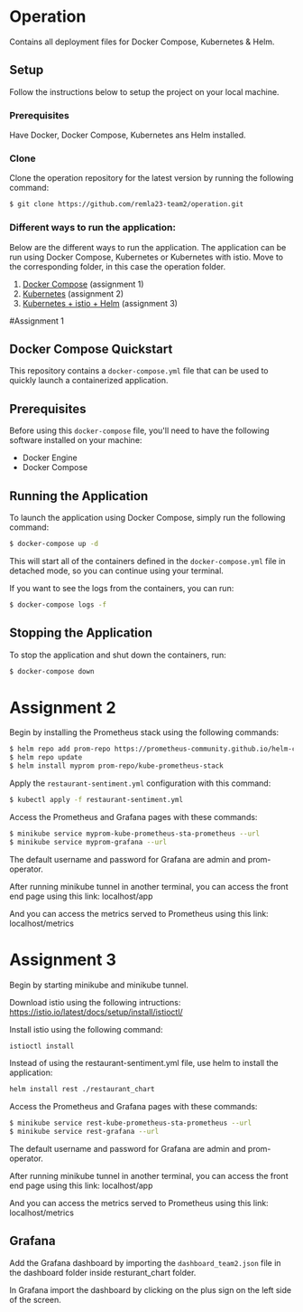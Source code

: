 # Operation
Contains all deployment files for Docker Compose, Kubernetes &amp; Helm.

## Setup
Follow the instructions below to setup the project on your local machine.

### Prerequisites
Have Docker, Docker Compose, Kubernetes ans Helm installed.

### Clone
Clone the operation repository for the latest version by running the following command:
```bash
$ git clone https://github.com/remla23-team2/operation.git
```

### Different ways to run the application:
Below are the different ways to run the application. The application can be run using Docker Compose, Kubernetes or Kubernetes with istio. Move to the corresponding folder, in this case the operation folder.

1. [Docker Compose](#docker-compose) (assignment 1)
2. [Kubernetes](#kubernetes) (assignment 2)
3. [Kubernetes + istio + Helm](#istio) (assignment 3)

#Assignment 1
## Docker Compose Quickstart

This repository contains a `docker-compose.yml` file that can be used to quickly launch a containerized application.

## Prerequisites

Before using this `docker-compose` file, you'll need to have the following software installed on your machine:

- Docker Engine
- Docker Compose

## Running the Application

To launch the application using Docker Compose, simply run the following command:

```sh
$ docker-compose up -d
```

This will start all of the containers defined in the `docker-compose.yml` file in detached mode, so you can continue using your terminal.

If you want to see the logs from the containers, you can run:

```sh
$ docker-compose logs -f
```

## Stopping the Application

To stop the application and shut down the containers, run:

```sh
$ docker-compose down
```
# Assignment 2

Begin by installing the Prometheus stack using the following commands:

```sh
$ helm repo add prom-repo https://prometheus-community.github.io/helm-charts
$ helm repo update
$ helm install myprom prom-repo/kube-prometheus-stack
```

Apply the `restaurant-sentiment.yml` configuration with this command:

```sh
$ kubectl apply -f restaurant-sentiment.yml
```

Access the Prometheus and Grafana pages with these commands:

```sh
$ minikube service myprom-kube-prometheus-sta-prometheus --url
$ minikube service myprom-grafana --url
```

The default username and password for Grafana are admin and prom-operator.

After running minikube tunnel in another terminal, you can access the front end page using this link: localhost/app

And you can access the metrics served to Prometheus using this link: localhost/metrics

# Assignment 3

 Begin by starting minikube and minikube tunnel.

Download istio using the following intructions: https://istio.io/latest/docs/setup/install/istioctl/

Install istio using the following command:

```sh
istioctl install
```

Instead of using the restaurant-sentiment.yml file, use helm to install the application:

```sh
helm install rest ./restaurant_chart 
```

Access the Prometheus and Grafana pages with these commands:

```sh
$ minikube service rest-kube-prometheus-sta-prometheus --url
$ minikube service rest-grafana --url
```

The default username and password for Grafana are admin and prom-operator.

After running minikube tunnel in another terminal, you can access the front end page using this link: localhost/app

And you can access the metrics served to Prometheus using this link: localhost/metrics

## Grafana

Add the Grafana dashboard by importing the `dashboard_team2.json` file in the dashboard folder inside resturant_chart folder.

In Grafana import the dashboard by clicking on the plus sign on the left side of the screen.
